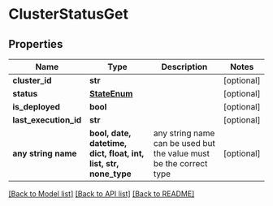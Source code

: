 # ClusterStatusGet


## Properties
Name | Type | Description | Notes
------------ | ------------- | ------------- | -------------
**cluster_id** | **str** |  | [optional] 
**status** | [**StateEnum**](StateEnum.md) |  | [optional] 
**is_deployed** | **bool** |  | [optional] 
**last_execution_id** | **str** |  | [optional] 
**any string name** | **bool, date, datetime, dict, float, int, list, str, none_type** | any string name can be used but the value must be the correct type | [optional]

[[Back to Model list]](../README.md#documentation-for-models) [[Back to API list]](../README.md#documentation-for-api-endpoints) [[Back to README]](../README.md)


